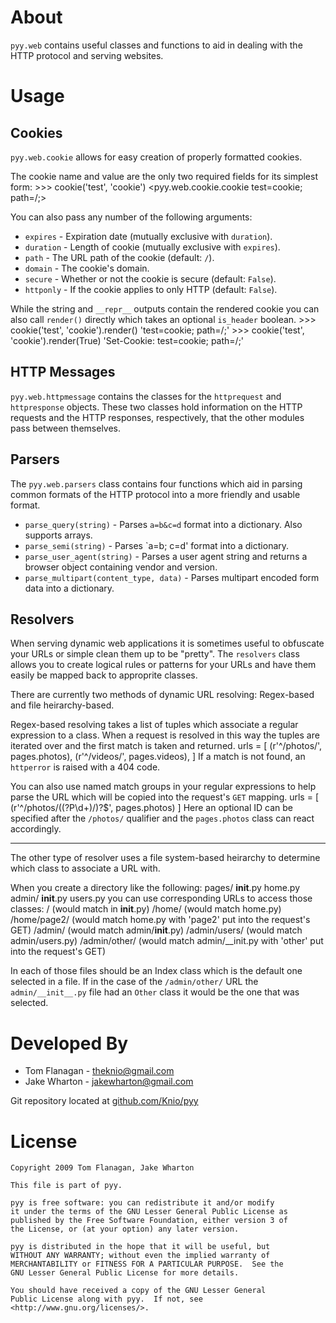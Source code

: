 About
=====
`pyy.web` contains useful classes and functions to aid in dealing with the HTTP
protocol and serving websites.


Usage
=====
Cookies
-------
`pyy.web.cookie` allows for easy creation of properly formatted cookies.

The cookie name and value are the only two required fields for its simplest
form:
    >>> cookie('test', 'cookie')
    <pyy.web.cookie.cookie test=cookie; path=/;>

You can also pass any number of the following arguments:
* `expires` - Expiration date (mutually exclusive with `duration`).
* `duration` - Length of cookie (mutually exclusive with `expires`).
* `path` - The URL path of the cookie (default: `/`).
* `domain` - The cookie's domain.
* `secure` - Whether or not the cookie is secure (default: `False`).
* `httponly` - If the cookie applies to only HTTP (default: `False`).

While the string and `__repr__` outputs contain the rendered cookie you can
also call `render()` directly which takes an optional `is_header` boolean.
    >>> cookie('test', 'cookie').render()
    'test=cookie; path=/;'
    >>> cookie('test', 'cookie').render(True)
    'Set-Cookie: test=cookie; path=/;'


HTTP Messages
-------------
`pyy.web.httpmessage` contains the classes for the `httprequest` and
`httpresponse` objects. These two classes hold information on the HTTP requests
and the HTTP responses, respectively, that the other modules pass between
themselves.


Parsers
-------
The `pyy.web.parsers` class contains four functions which aid in parsing common
formats of the HTTP protocol into a more friendly and usable format.

*   `parse_query(string)` - Parses `a=b&c=d` format into a dictionary. Also
    supports arrays.
*   `parse_semi(string)` - Parses `a=b; c=d' format into a dictionary.
*   `parse_user_agent(string)` - Parses a user agent string and returns a
    browser object containing vendor and version.
*   `parse_multipart(content_type, data)` - Parses multipart encoded form data
    into a dictionary.


Resolvers
---------
When serving dynamic web applications it is sometimes useful to obfuscate your
URLs or simple clean them up to be "pretty". The `resolvers` class allows you
to create logical rules or patterns for your URLs and have them easily be
mapped back to approprite classes.

There are currently two methods of dynamic URL resolving: Regex-based and file
heirarchy-based.

Regex-based resolving takes a list of tuples which associate a regular
expression to a class. When a request is resolved in this way the tuples are
iterated over and the first match is taken and returned.
    urls = [
      (r'^/photos/', pages.photos),
      (r'^/videos/', pages.videos),
    ]
If a match is not found, an `httperror` is raised with a 404 code.

You can also use named match groups in your regular expressions to help parse
the URL which will be copied into the request's `GET` mapping.
    urls = [
      (r'^/photos/((?P<id>\d+)/)?$', pages.photos)
    ]
Here an optional ID can be specified after the `/photos/` qualifier and the
`pages.photos` class can react accordingly.

--------
The other type of resolver uses a file system-based heirarchy to determine
which class to associate a URL with.

When you create a directory like the following:
    pages/
          __init__.py
          home.py
          admin/
                __init__.py
                users.py
you can use corresponding URLs to access those classes:
    /             (would match in __init__.py)
    /home/        (would match home.py)
    /home/page2/  (would match home.py with 'page2' put into the request's GET)
    /admin/       (would match admin/__init__.py)
    /admin/users/ (would match admin/users.py)
    /admin/other/ (would match admin/__init.py with 'other' put into the request's GET)

In each of those files should be an Index class which is the default one
selected in a file. If in the case of the `/admin/other/` URL the
`admin/__init__.py` file had an `Other` class it would be the one that was
selected.


Developed By
============
* Tom Flanagan - <theknio@gmail.com>
* Jake Wharton - <jakewharton@gmail.com>

Git repository located at
[github.com/Knio/pyy](http://github.com/Knio/pyy)


License
=======
    Copyright 2009 Tom Flanagan, Jake Wharton
    
    This file is part of pyy.
    
    pyy is free software: you can redistribute it and/or modify
    it under the terms of the GNU Lesser General Public License as
    published by the Free Software Foundation, either version 3 of
    the License, or (at your option) any later version.
    
    pyy is distributed in the hope that it will be useful, but
    WITHOUT ANY WARRANTY; without even the implied warranty of
    MERCHANTABILITY or FITNESS FOR A PARTICULAR PURPOSE.  See the
    GNU Lesser General Public License for more details.
    
    You should have received a copy of the GNU Lesser General
    Public License along with pyy.  If not, see
    <http://www.gnu.org/licenses/>.